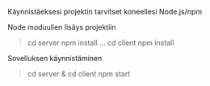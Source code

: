 Käynnistäeksesi projektin tarvitset koneellesi Node.js/npm

Node moduulien lisäys projektiin

> cd server
> npm install
...
> cd client
> npm install

Sovelluksen käynnistäminen
> cd server & cd client
> npm start
